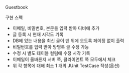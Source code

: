 Guestbook

구현 스펙
  - 이메일, 비밀번호, 본문을 입력 받아 디비에 추가
  - 글 등록 시 현재 시각도 기록
  - DB에 있는 내용을 최신 글이 맨 위에 오도록 페이징 없이 출력
  - 비밀번호를 입력 받아 방명록 글 수정 가능
  - 수정 시 별도 테이블 컬럼에 수정 시각 기록
  - 이메일이 올바른지 서버 쪽, 클라이언트 쪽 모두에서 체크
  - 위 각 항목에 대해 최소 1 개의 JUnit TestCase 작성(옵션)
